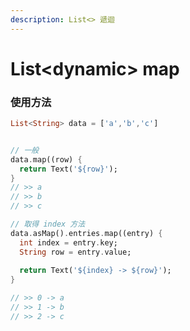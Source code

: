 ```yaml
---
description: List<> 遞迴
---
```


# List&lt;dynamic&gt; map

### 使用方法

```dart
List<String> data = ['a','b','c']


// 一般
data.map((row) { 
  return Text('${row}');
}
// >> a 
// >> b
// >> c

// 取得 index 方法
data.asMap().entries.map((entry) {
  int index = entry.key;
  String row = entry.value;
 
  return Text('${index} -> ${row}');
}

// >> 0 -> a 
// >> 1 -> b
// >> 2 -> c
```

 

